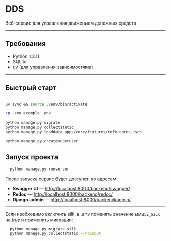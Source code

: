 # DDS
Веб-сервис для управления движением денежных средств

---
## Требования

* Python ≥3.11
* SQLite
* [uv](https://docs.astral.sh/uv/#project-management) (для управления зависимостями)
---

## Быстрый старт
```bash

uv sync && source .venv/bin/activate

cp .env.example .env

python manage.py migrate
python manage.py collectstatic
python manage.py loaddata apps/core/fixtures/references.json

python manage.py createsuperuser
```

## Запуск проекта
```bash
  python manage.py runserver
```

После запуска сервис будет доступен по адресам:

* **Swagger UI** — [http://localhost:8000/backend/swagger/](http://localhost:8000/backend/swagger/)
* **Redoc** — [http://localhost:8000/backend/redoc/](http://localhost:8000/backend/redoc/)
* **Django‑admin** — [http://localhost:8000/backend/admin/](http://localhost:8000/backend/admin/)

---

Если необходимо включить silk, в .env поменять значение `ENABLE_SILK` на *true* и применить миграции:
```bash
  python manage.py migrate silk
  python manage.py collectstatic --noinput
```
